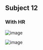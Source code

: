 ## Subject 12

### With HR

![image](https://user-images.githubusercontent.com/65078173/213007355-1dc4b561-3824-4cd5-bce4-0230217d99a2.png)

![image](https://user-images.githubusercontent.com/65078173/213007388-9e2ccbe2-ff2f-4409-941f-24d2be4b06e7.png)

